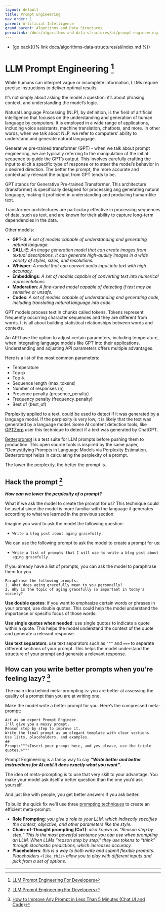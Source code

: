 ```yaml
---
layout: default
title: Prompt Engineering
nav_order: 1
parent: Artificial Intelligence
grand_parent: Algorithms and Data Structures
permalink: /docs/algorithms-and-data-structures/ai/prompt-engineering
---
```


- [go back]({% link docs/algorithms-data-structures/ai/index.md %})

# LLM Prompt Engineering [^1]

While humans can interpret vague or incomplete information, LLMs require precise instructions to deliver optimal results.

It’s not simply about asking the model a question; it’s about phrasing, context, and understanding the model’s logic.

Natural Language Processing (NLP), by definition, is the field of artificial intelligence that focuses on the understanding and generation of human language by computers. It is employed in a wide range of applications, including voice assistants, machine translation, chatbots, and more. In other words, when we talk about NLP, we refer to computers' ability to understand and generate natural langugage.

Generative pre-trained transformer (GPT) - when we talk about prompt engineering, we are typically referring to the manipulation of the initial sequence to guide the GPT’s output. This involves carefully crafting the input to elicit a specific type of response or to steer the model’s behavior in a desired direction. The better the prompt, the more accurate and contextually relevant the output from GPT tends to be.

GPT stands for Generative Pre-trained Transformer. This architecture (transformer) is specifically designed for processing ang generating natural language, making it proficient in understanding and producing human-like text.

Transformer architectures are particulary effective in processing sequences of data, such as text, and are known for their ability to capture long-term dependencies in the data.

Other models:
- **GPT-3**: _A set of models capable of understanding and generating natural language._
- **DALL-E**: _An image generation model that can create images from textual descriptions. It can generate high-quality images in a wide variety of styles, sizes, and resolutions._
- **Whisper**: _A model that can convert audio input into text with high accuracy._
- **Embeddings**: _A set of models capable of converting text into numerical representations._
- **Moderation**: _A fine-tuned model capable of detecting if text may be sensitive or unsafe._
- **Codex**: _A set of models capable of understanding and generating code, including translating natural language into code._

GPT models process text in chunks called tokens. Tokens represent frequently occurring character sequences and they are different from words. It is all about building statistical relationships between words and contexts.

An API have the option to adjust certain parameters, including temperature, when integrating language models like GPT into their applications. Understanding and adjusting API parameters offers multiple advantages.

Here is a list of the most common parameters:
- Temperature
- Top-p
- Top-k
- Sequence length (max_tokens)
- Number of responses (n)
- Presence penalty (presence_penalty)
- Frequency penalty (frequency_penalty)
- Best of (best_of)

Perplexity applied to a text, could be used to detect if it was generated by a language model. If the perplexity is very low, it is likely that the text was generated by a language model. Some AI content detection tools, like [GPTZerp](https://gptzero.me) user this technique to detect if a text was generated by ChatGPT.

[Betterprompt](https://github.com/stjordanis/betterprompt) is a test suite for LLM prompts before pushing them to production. This open source tools is inspired by the same paper, "Demystifying Prompts in Language Models via Perplexity Estimation. Betterprompt helps in calculating the perplexity of a prompt.

The lower the perplexity, the better the prompt is.

## Hack the prompt [^1]

__*How can we lower the perplexity of a prompt?*__

What if we ask the model to create the prompt for us? This technique could be useful since the model is more familiar with the language it generates according to what we learned in the previous section.

Imagine you want to ask the model the following question:
- `Write a blog post about aging gracefully.`

We can use the following prompt to ask the model to create a prompt for us:
- `Write a list of prompts that I will use to write a blog post about aging gracefully.`

If you already have a list of prompts, you can ask the model to paraphrase them for you.
```
Paraphrase the following prompts:
1. What does aging gracefully mean to you personally?
2. Why is the topic of aging gracefully so important in today's society?
```

__Use double quotes__: if you want to emphasize certain words or phrases in your prompt, use double quotes. This could help the model understand the importance or specific focus of those words.

__Use single quotes when needed__: use single quotes to indicate a quote within a quote. This helps the model understand the context of the quote and generate a relevant response.

__Use text separators__: use text separators such as `"""` and `===` to separate different sections of your prompt. This helps the model understand the structure of your prompt and generate a relevant response.

## How can you write better prompts when you’re feeling lazy? [^2]

The main idea behind meta-prompting is: you are better at assessing the quality of a prompt than you are at writing one.

Make the model write a better prompt for you. Here’s the compressed meta-prompt:
```
Act as an expert Prompt Engineer.
I'll give you a messy prompt.
Reason step by step to improve it.
Write the final prompt as an elegant template with clear sections.
Use lists, placeholders, and examples.
##
Prompt:"""<Insert your prompt here, and yes please, use the triple quotes.>"""
```

Prompt Engineering is a fancy way to say _**“Write better and better instructions for AI until it does exactly what you want"**_.

The idea of meta-prompting is to use that very skill to your advantage. You make your model ask itself a better question than the one you’d ask yourself.

And just like with people, you get better answers if you ask better.

To build the quick fix we’ll use three [prompting techniques](https://towardsdatascience.com/how-to-write-expert-prompts-for-chatgpt-gpt-4-and-other-language-models-23133dc85550) to create an efficient meta-prompt:

- **Role Prompting**: _you give a role to your LLM, which indirectly specifies the context, objective, and other parameters like the style._
- **Chain-of-Thought prompting (CoT)**: _also known as “Reason step by step.” This is the most powerful sentence you can use when prompting an LLM. When LLMs “reason step by step,” they use tokens to “think” through stochastic predictions, which increases accuracy._
- **Placeholders**: _this is a way to both write and submit flexible prompts. Placeholders `<like_this>` allow you to play with different inputs and pick from a set of options._

----

[^1]: [LLM Prompt Engineering For Developers](https://leanpub.com/LLM-Prompt-Engineering-For-Developers)
[^2]: [How to Improve Any Prompt in Less Than 5 Minutes (Chat UI and Code)](https://towardsdatascience.com/how-to-improve-any-prompt-in-less-than-5-minutes-chat-ui-and-code-8a819e2fa2ba)
